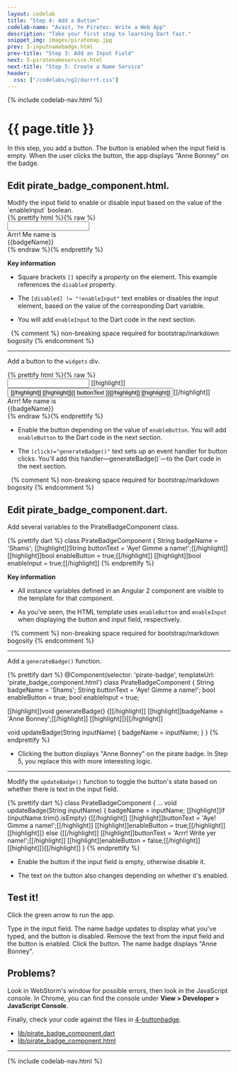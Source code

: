 ```yaml
---
layout: codelab
title: "Step 4: Add a Button"
codelab-name: "Avast, Ye Pirates: Write a Web App"
description: "Take your first step to learning Dart fast."
snippet_img: images/piratemap.jpg
prev: 3-inputnamebadge.html
prev-title: "Step 3: Add an Input Field"
next: 5-piratenameservice.html
next-title: "Step 5: Create a Name Service"
header:
  css: ["/codelabs/ng2/darrrt.css"]
---
```


{% include codelab-nav.html %}

# {{ page.title }}

In this step, you add a button.
The button is enabled when the input field is empty.
When the user clicks the button,
the app displays "Anne Bonney" on the badge.

## <i class="fa fa-anchor"> </i> Edit pirate_badge_component.html.

<div class="row"> <div class="col-md-7" markdown="1">

<div class="trydart-step-details" markdown="1">
Modify the input field to enable or disable input based on the
value of the `enableInput` boolean.
</div>

<div class="trydart-step-details" markdown="1">
{% prettify html %}{% raw %}
<div class="widgets">
  <input [[highlight]][disabled]="!enableInput"[[/highlight]] (input)="updateBadge($event.target.value)"
         type="text" maxlength="15">
</div>
<div class="badge">
  <div class="greeting">Arrr! Me name is</div>
  <div class="name">{{badgeName}}</div>
</div>
{% endraw %}{% endprettify %}
</div>

</div> <div class="col-md-5" markdown="1">

<i class="fa fa-key key-header"> </i> <strong> Key information </strong>

* Square brackets `[]` specify a _property_ on the element.
  This example references the `disabled` property.

* The `[disabled] != "!enableInput"` text enables or disables
  the input element, based on the value of the corresponding Dart variable.

* You will add `enableInput` to the Dart code in the next section.

&nbsp; {% comment %} non-breaking space required for bootstrap/markdown bogosity {% endcomment %}
</div> </div>

<div class="trydart-step-details" markdown="1">

<hr>

Add a button to the `widgets` div.
</div>

<div class="row"> <div class="col-md-7" markdown="1">

<div class="trydart-step-details" markdown="1">
{% prettify html %}{% raw %}
<div class="widgets">
  <input [disabled]="!enableInput" (input)="updateBadge($event.target.value)"
         type="text" maxlength="15">
  [[highlight]]<button [disabled]="!enableButton" (click)="generateBadge()">[[/highlight]]
    [[highlight]]{{ buttonText }}[[/highlight]]
  [[highlight]]</button>[[/highlight]]
</div>
<div class="badge">
  <div class="greeting">Arrr! Me name is</div>
  <div class="name">{{badgeName}}</div>
</div>
{% endraw %}{% endprettify %}
</div>

</div> <div class="col-md-5" markdown="1">

* Enable the  button depending on the value of `enableButton`.
  You will add `enableButton` to the Dart code in the next section.

* The `(click)="generateBadge()"` text sets up an event handler for button clicks.
  You'll add this handler&mdash;generateBadge()`&mdash;to the Dart
  code in the next section.

&nbsp; {% comment %} non-breaking space required for bootstrap/markdown bogosity {% endcomment %}

</div></div>

## <i class="fa fa-anchor"> </i> Edit pirate_badge_component.dart.

<div class="trydart-step-details" markdown="1">
Add several variables to the PirateBadgeComponent class.
</div>

<div class="row"> <div class="col-md-7" markdown="1">

<div class="trydart-step-details" markdown="1">

{% prettify dart %}
class PirateBadgeComponent {
  String badgeName = 'Shams';
  [[highlight]]String buttonText = 'Aye! Gimme a name!';[[/highlight]]
  [[highlight]]bool enableButton = true;[[/highlight]]
  [[highlight]]bool enableInput = true;[[/highlight]]
{% endprettify %}

</div>

</div> <div class="col-md-5" markdown="1">

<i class="fa fa-key key-header"> </i> <strong> Key information </strong>

* All instance variables defined in an Angular 2 component are visible
  to the template for that component.

* As you've seen, the HTML template uses `enableButton` and
  `enableInput` when displaying the button and input field, respectively.

&nbsp; {% comment %} non-breaking space required for bootstrap/markdown bogosity {% endcomment %}

</div> </div>

<div class="trydart-step-details" markdown="1">

<hr>

Add a `generateBadge()` function.
</div>

<div class="row"> <div class="col-md-7" markdown="1">

<div class="trydart-step-details">
{% prettify dart %}
@Component(selector: 'pirate-badge', templateUrl: 'pirate_badge_component.html')
class PirateBadgeComponent {
  String badgeName = 'Shams';
  String buttonText = 'Aye! Gimme a name!';
  bool enableButton = true;
  bool enableInput = true;

  [[highlight]]void generateBadge() {[[/highlight]]
    [[highlight]]badgeName = 'Anne Bonney';[[/highlight]]
  [[highlight]]}[[/highlight]]

  void updateBadge(String inputName) {
    badgeName = inputName;
  }
}
{% endprettify %}
</div>

</div> <div class="col-md-5" markdown="1">

* Clicking the button displays "Anne Bonney" on the pirate badge.
  In Step 5, you replace this with more interesting logic.

</div></div>

<div class="trydart-step-details" markdown="1">

<hr>

Modify the `updateBadge()` function to toggle the button's
state based on whether there is text in the input field.
</div>

<div class="row"> <div class="col-md-7" markdown="1">

<div class="trydart-step-details">
{% prettify dart %}
class PirateBadgeComponent {
  ...
  void updateBadge(String inputName) {
    badgeName = inputName;
    [[highlight]]if (inputName.trim().isEmpty) {[[/highlight]]
      [[highlight]]buttonText = 'Aye! Gimme a name!';[[/highlight]]
      [[highlight]]enableButton = true;[[/highlight]]
    [[highlight]]} else {[[/highlight]]
      [[highlight]]buttonText = 'Arrr! Write yer name!';[[/highlight]]
      [[highlight]]enableButton = false;[[/highlight]]
    [[highlight]]}[[/highlight]]
  }
{% endprettify %}
</div>

</div> <div class="col-md-5" markdown="1">

* Enable the button if the input field is empty,
  otherwise disable it.

* The text on the button also changes depending on whether it's
  enabled.

</div></div>

## <i class="fa fa-anchor"> </i> Test it!

<div class="trydart-step-details" markdown="1">

Click the green arrow to run the app.

Type in the input field. The name badge updates to display what you've typed,
and the button is disabled.  Remove the text from the input field and the
button is enabled. Click the button. The name badge displays "Anne Bonney".

## Problems?

Look in WebStorm's window for possible errors, then look
in the JavaScript console. In Chrome, you can find the console under
**View > Developer > JavaScript Console**.

Finally, check your code against the files in
[4-buttonbadge](https://github.com/dart-lang/one-hour-codelab/tree/ng2/ng2/4-buttonbadge).

* [lib/pirate_badge_component.dart](https://raw.githubusercontent.com/dart-lang/one-hour-codelab/ng2/ng2/4-buttonbadge/lib/pirate_badge_component.dart)
* [lib/pirate_badge_component.html](https://raw.githubusercontent.com/dart-lang/one-hour-codelab/ng2/ng2/4-buttonbadge/lib/pirate_badge_component.html)

<hr>

{% include codelab-nav.html %}
